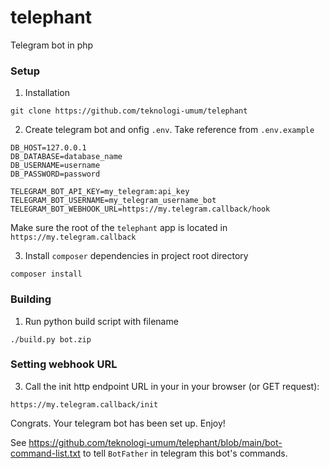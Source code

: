 # telephant

Telegram bot in php

### Setup

1. Installation

```
git clone https://github.com/teknologi-umum/telephant
```

2. Create telegram bot and onfig `.env`. Take reference from `.env.example`

```
DB_HOST=127.0.0.1
DB_DATABASE=database_name
DB_USERNAME=username
DB_PASSWORD=password

TELEGRAM_BOT_API_KEY=my_telegram:api_key
TELEGRAM_BOT_USERNAME=my_telegram_username_bot
TELEGRAM_BOT_WEBHOOK_URL=https://my.telegram.callback/hook
```

Make sure the root of the `telephant` app is located in `https://my.telegram.callback`

3. Install `composer` dependencies in project root directory
```
composer install
```

### Building

1. Run python build script with filename

```
./build.py bot.zip
```

### Setting webhook URL

3. Call the init http endpoint URL in your in your browser (or GET request):
```
https://my.telegram.callback/init
```
 
Congrats. Your telegram bot has been set up. Enjoy!
 
See https://github.com/teknologi-umum/telephant/blob/main/bot-command-list.txt to tell `BotFather` in telegram this bot's commands.
